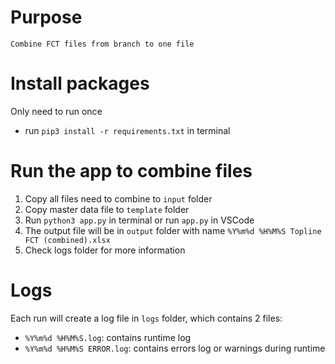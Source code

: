 # Purpose
    Combine FCT files from branch to one file

# Install packages

Only need to run once
- run `pip3 install -r requirements.txt` in terminal


# Run the app to combine files

1. Copy all files need to combine to `input` folder
2. Copy master data file to `template` folder
3. Run `python3 app.py` in terminal or run `app.py` in VSCode
4. The output file will be in `output` folder with name `%Y%m%d %H%M%S Topline FCT (combined).xlsx`
5. Check logs folder for more information


# Logs

Each run will create a log file in `logs` folder, which contains 2 files:
- `%Y%m%d %H%M%S.log`: contains runtime log
- `%Y%m%d %H%M%S ERROR.log`: contains errors log or warnings during runtime